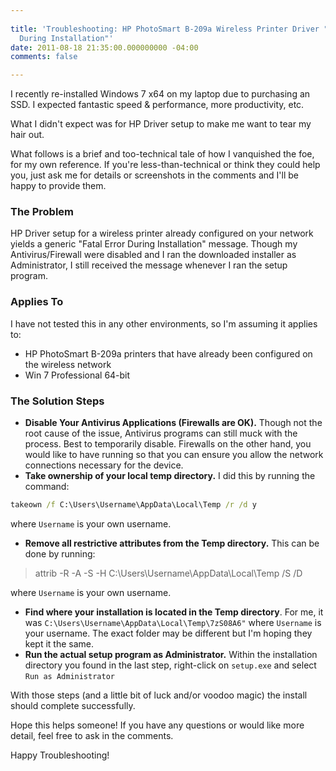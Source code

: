 ```yaml
---
 
title: 'Troubleshooting: HP PhotoSmart B-209a Wireless Printer Driver "Fatal Error
  During Installation"'
date: 2011-08-18 21:35:00.000000000 -04:00
comments: false

---
```

I recently re-installed Windows 7 x64 on my laptop due to purchasing an SSD. I expected fantastic speed &amp; performance, more productivity, etc.

What I didn't expect was for HP Driver setup to make me want to tear my hair out.

What follows is a brief and too-technical tale of how I vanquished the foe, for my own reference. If you're less-than-technical or think they could help you, just ask me for details or screenshots in the comments and I'll be happy to provide them.

### The Problem

HP Driver setup for a wireless printer already configured on your network yields a generic "Fatal Error During Installation" message. Though my Antivirus/Firewall were disabled and I ran the downloaded installer as Administrator, I still received the message whenever I ran the setup program.

### Applies To

I have not tested this in any other environments, so I'm assuming it applies to:

* HP PhotoSmart B-209a printers that have already been configured on the wireless network
* Win 7 Professional 64-bit

### The Solution Steps

* **Disable Your Antivirus Applications (Firewalls are OK).** Though not the root cause of the issue, Antivirus programs can still muck with the process. Best to temporarily disable. Firewalls on the other hand, you would like to have running so that you can ensure you allow the network connections necessary for the device.
* **Take ownership of your local temp directory.** I did this by running the command:

```cmd
takeown /f C:\Users\Username\AppData\Local\Temp /r /d y
```

where `Username` is your own username.

* **Remove all restrictive attributes from the Temp directory.** This can be done by running:

>attrib -R -A -S -H C:\Users\Username\AppData\Local\Temp /S /D

where `Username` is your own username.

* **Find where your installation is located in the Temp directory**. For me, it was `C:\Users\Username\AppData\Local\Temp\7zS08A6"` where `Username` is your username. The exact folder may be different but I'm hoping they kept it the same.
* **Run the actual setup program as Administrator.** Within the installation directory you found in the last step, right-click on `setup.exe` and select `Run as Administrator`

With those steps (and a little bit of luck and/or voodoo magic) the install should complete successfully.

Hope this helps someone! If you have any questions or would like more detail, feel free to ask in the comments.

Happy Troubleshooting!
